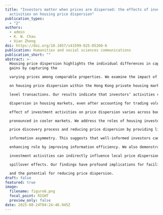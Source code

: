 ```yaml
---
title: "Investors matter when prices are dispersed: the effects of investor
  activities on housing price dispersion"
publication_types:
  - "2"
authors:
  - admin
  - K. W. Chau
  - Xian Zheng
doi: https://doi.org/10.1057/s41599-025-05260-6
publication: Humanities and social sciences communications
publication_short: ""
abstract: >-
  Housing price dispersion highlights the individual differences in capital
  gains by capturing the

  varying prices among comparable properties. We examine the impact of investors’ activities

  on housing price dispersion within the Hong Kong private housing market, based on micro-

  level transactions. Our results indicate that investors’ activities can significantly lower price

  dispersion in housing markets, even after accounting for trading volumes. The reduction

  effect of investment activities on price dispersion varies across boom-bust cycles, being more

  pronounced in cooler markets. We address the roles of housing investors in facilitating the

  price discovery process and reducing price dispersion by providing liquidity and mitigating

  information asymmetry. This suggests that well-informed investors can play a welfare-

  enhancing role by improving information efficiency. We also demonstrate that nearby

  investment activities can indirectly influence local price dispersion through information

  spillover effects. Our findings have profound implications for facilitating information efficiency

  and the potential for reducing price dispersion.
draft: false
featured: true
image:
  filename: figure6.png
  focal_point: RIGHT
  preview_only: false
date: 2025-08-24T04:24:46.945Z
---
```

